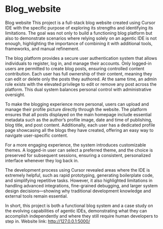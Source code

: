 # Blog_website
Blog website
This project is a full-stack blog website created using Cursor IDE with the specific purpose of exploring its strengths and identifying its limitations. The goal was not only to build a functioning blog platform but also to demonstrate scenarios where relying solely on an agentic IDE is not enough, highlighting the importance of combining it with additional tools, frameworks, and manual refinement.

The blog platform provides a secure user authentication system that allows individuals to register, log in, and manage their accounts. Only logged-in users are permitted to create blog posts, ensuring controlled content contribution. Each user has full ownership of their content, meaning they can edit or delete only the posts they authored. At the same time, an admin role exists with the elevated privilege to edit or remove any post across the platform. This dual system balances personal control with administrative oversight.

To make the blogging experience more personal, users can upload and manage their profile picture directly through the website. The platform ensures that all posts displayed on the main homepage include essential metadata such as the author’s profile image, date and time of publishing, blog title, and post content. Additionally, each user has a dedicated profile page showcasing all the blogs they have created, offering an easy way to navigate user-specific content.

For a more engaging experience, the system introduces customizable themes. A logged-in user can select a preferred theme, and the choice is preserved for subsequent sessions, ensuring a consistent, personalized interface whenever they log back in.

The development process using Cursor revealed areas where the IDE is extremely helpful, such as rapid prototyping, generating boilerplate code, and simplifying repetitive tasks. However, it also highlighted limitations in handling advanced integrations, fine-grained debugging, and larger system design decisions—showing why traditional development knowledge and external tools remain essential.

In short, this project is both a functional blog system and a case study on the evolving capabilities of agentic IDEs, demonstrating what they can accomplish independently and where they still require human developers to step in.
Website link:
http://127.0.0.1:5000/
